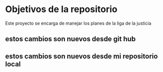 # Objetivos de la repositorio

Este proyecto se encarga de manejar los planes de la liga de la justicia



## estos cambios son nuevos desde git hub

## estos cambios son nuevos desde mi repositorio local

